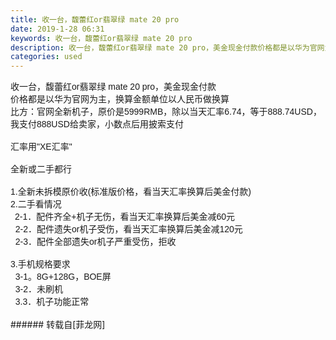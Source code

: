 ```yaml
---
title: 收一台，馥蕾红or翡翠绿 mate 20 pro
date: 2019-1-28 06:31
keywords: 收一台，馥蕾红or翡翠绿 mate 20 pro
description: 收一台，馥蕾红or翡翠绿 mate 20 pro，美金现金付款价格都是以华为官网为主，换算金额单位以人民币做换算比方：官网全新机子，原价是5999RMB，除以当天汇率6.74，等于888.74USD，我支付888USD给卖家，小数点后用披索支付汇率用"XE汇率"全新或二手都行1.全新未拆模原价收(标准版价格，看当天汇率换算后美金付款)  2.二手看情况  2-1．配件齐全+机子无伤，看当天汇率换算后美金减60元  2-2．配件遗失or机子受伤，看当天汇率换算后美金减120元  2-3．配件全部遗失or机子严重受伤，拒收 3.手机规格要求  3-1。8G+128G，BOE屏  3-2．未刷机  3.3．机子功能正常
categories: used
---
```

<td class="t_f" id="postmessage_2825152">

<div align="left"><font face="宋体">收一台，馥蕾红</font><font face="Tahoma, sans-serif">or</font><font face="宋体">翡翠绿</font><font face="Tahoma, sans-serif"> mate 20 pro</font><font face="宋体">，美金现金付款</font><font face="Tahoma, sans-serif"><br/>
</font><font face="Tahoma, sans-serif">价格都是以华为官网为主，换算金额单位以人民币做换算<br/>
</font><font face="宋体">比方：官网</font><font face="宋体">全新</font><font face="宋体">机子，</font><font face="宋体">原价是</font><font face="Tahoma, sans-serif">5999RMB</font><font face="宋体">，除以当天汇率</font><font face="Tahoma, sans-serif">6.74</font><font face="宋体">，等于</font><font face="Tahoma, sans-serif">888.74USD</font><font face="宋体">，我支付</font><font face="Tahoma, sans-serif">888USD</font><font face="宋体">给卖家，小数点后用披索支付</font></div><div align="left"><font face="宋体"><br/>
</font></div><div align="left"><font face="宋体"><font style="font-size:10.5pt">汇率用</font></font><font face="Tahoma, sans-serif"><font style="font-size:10.5pt">"XE</font></font><font face="宋体"><font style="font-size:10.5pt">汇率</font></font><font face="Tahoma, sans-serif"><font style="font-size:10.5pt">"</font></font></div><div align="left"><font face="Tahoma, sans-serif"><br/>
</font><font face="宋体">全新或二手都行</font><font face="Tahoma, sans-serif"><br/>
<br/>
</font><font face="Tahoma, sans-serif"><font style="font-size:10.5pt">1.</font></font><font face="宋体"><font style="font-size:10.5pt">全新</font></font><font face="宋体"><font style="font-size:10.5pt">未拆模</font></font><font face="宋体"><font style="font-size:10.5pt">原价收</font></font><font face="Tahoma, sans-serif"><font style="font-size:10.5pt">(</font></font><font face="宋体"><font style="font-size:10.5pt">标准版价格，看当天汇率换算后美金付款</font></font><font face="Tahoma, sans-serif"><font style="font-size:10.5pt">)</font></font></div><div align="left"><font face="Tahoma, sans-serif"> </font></div><div align="left"> </div><div align="left"><font face="Tahoma, sans-serif">2.</font><font face="宋体">二</font><font face="宋体">手看情况</font></div><div align="left"><font face="宋体">  </font><font face="Tahoma, sans-serif">2-1</font><font face="宋体">．配件齐全</font><font face="Tahoma, sans-serif">+</font><font face="宋体">机子无伤，看当天汇率换算后美金减</font><font face="Tahoma, sans-serif">60</font><font face="宋体">元</font></div><div align="left"><font face="Tahoma, sans-serif">  2-2</font><font face="宋体">．配件遗失</font><font face="Tahoma, sans-serif">or</font><font face="宋体">机子受伤，看当天汇率换算后美金减</font><font face="Tahoma, sans-serif">120</font><font face="宋体">元</font><font face="Tahoma, sans-serif"><br/>
</font><font face="Tahoma, sans-serif">  2-3</font><font face="宋体">．配件全部遗失</font><font face="Tahoma, sans-serif">or</font><font face="宋体">机子严重受伤，拒收</font></div><div align="left"><font face="Tahoma, sans-serif"> </font></div><font face="Tahoma, sans-serif"><font style="font-size:10.5pt"><br/>
</font></font><font face="Tahoma, sans-serif"><font style="font-size:10.5pt">3.</font></font><font face="宋体"><font style="font-size:10.5pt">手机规格要求</font></font><font face="Tahoma, sans-serif"><font style="font-size:10.5pt"><br/>
</font></font><font face="Tahoma, sans-serif"><font style="font-size:10.5pt">  3-1</font></font><font face="宋体"><font style="font-size:10.5pt">。</font></font><font face="Tahoma, sans-serif"><font style="font-size:10.5pt">8G+128G</font></font><font face="宋体"><font style="font-size:10.5pt">，</font></font><font face="Tahoma, sans-serif"><font style="font-size:10.5pt">BOE</font></font><font face="宋体"><font style="font-size:10.5pt">屏</font></font><font face="Tahoma, sans-serif"><font style="font-size:10.5pt"><br/>
</font></font><font face="Tahoma, sans-serif"><font style="font-size:10.5pt">  3-2</font></font><font face="宋体"><font style="font-size:10.5pt">．未刷机</font></font><font face="Tahoma, sans-serif"><font style="font-size:10.5pt"><br/>
  3.3．</font></font><font face="宋体">机子</font><font face="Tahoma, sans-serif"><font style="font-size:10.5pt">功能正常</font></font><br/>
<br/>
</td>
###### 转载自[菲龙网]